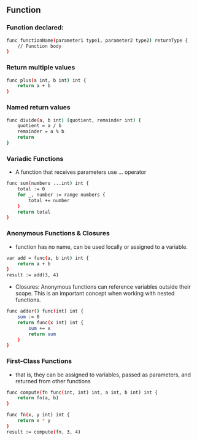## Function

### Function declared:

```bash
func functionName(parameter1 type1, parameter2 type2) returnType {
    // Function body
}
```

### Return multiple values

```bash
func plus(a int, b int) int {
    return a + b
}
```

### Named return values

```bash
func divide(a, b int) (quotient, remainder int) {
    quotient = a / b
    remainder = a % b
    return
}
```

### Variadic Functions

- A function that receives parameters use ... operator

```bash
func sum(numbers ...int) int {
    total := 0
    for _, number := range numbers {
        total += number
    }
    return total
}
```

### Anonymous Functions & Closures

- function has no name, can be used locally or assigned to a variable.

```bash
var add = func(a, b int) int {
    return a + b
}
result := add(3, 4)
```

- Closures: Anonymous functions can reference variables outside their scope. This is an important concept when working with nested functions.

```bash
func adder() func(int) int {
    sum := 0
    return func(x int) int {
        sum += x
        return sum
    }
}
```

### First-Class Functions

- that is, they can be assigned to variables, passed as parameters, and returned from other functions

```bash
func compute(fn func(int, int) int, a int, b int) int {
    return fn(a, b)
}

func fn(x, y int) int {
    return x * y
}
result := compute(fn, 3, 4)
```
